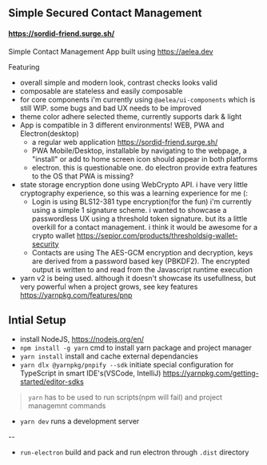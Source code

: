 ## Simple Secured Contact Management
#### https://sordid-friend.surge.sh/

Simple Contact Management App built using https://aelea.dev

Featuring
- overall simple and modern look, contrast checks looks valid
- composable are stateless and easily composable
- for core components i'm currently using `@aelea/ui-components` which is still WIP. some bugs and bad UX needs to be improved
- theme color adhere selected theme, currently supports dark & light
- App is compatible in 3 different environments! WEB, PWA and Electron(desktop)
  - a regular web application https://sordid-friend.surge.sh/
  - PWA Mobile/Desktop, installable by navigating to the webpage, a "install" or add to home screen icon should appear in both platforms
  - electron. this is questionable one. do electron provide extra features to the OS that PWA is missing?
- state storage encryption done using WebCrypto API. i have very little cryptography experience, so this was a learning experience for me (:
  - Login is using BLS12-381 type encryption(for the fun) i'm currently using a simple 1 signature scheme. i wanted to showcase a passwordless UX using a threshold token signature. but its a little overkill for a contact management. i think it would be awesome for a crypto wallet
  https://sepior.com/products/thresholdsig-wallet-security
  - Contacts are using The AES-GCM encryption and decryption, keys are derived from a password based key (PBKDF2). The encrypted output is written to and read from the Javascript runtime execution
- yarn v2 is being used. although it doesn't showcase its usefullness, but very powerful when a project grows, see key features https://yarnpkg.com/features/pnp



## Intial Setup

- install NodeJS, https://nodejs.org/en/
- `npm install -g yarn` cmd to install yarn package and project manager
- `yarn install` install and cache external dependancies
- `yarn dlx @yarnpkg/pnpify --sdk` initiate special configuration for TypeScript in smart IDE's(VSCode, IntelliJ) https://yarnpkg.com/getting-started/editor-sdks
> `yarn` has to be used to run scripts(npm will fail) and project managemnt commands
- `yarn dev` runs a development server

--
- `run-electron` build and pack and run electron through `.dist` directory
